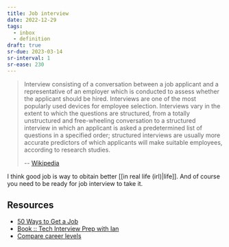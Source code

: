 ```yaml
---
title: Job interview
date: 2022-12-29
tags:
  - inbox
  - definition
draft: true
sr-due: 2023-03-14
sr-interval: 1
sr-ease: 230
---
```


> Interview consisting of a conversation between a job applicant and a
> representative of an employer which is conducted to assess whether the
> applicant should be hired. Interviews are one of the most popularly used
> devices for employee selection. Interviews vary in the extent to which the
> questions are structured, from a totally unstructured and free-wheeling
> conversation to a structured interview in which an applicant is asked a
> predetermined list of questions in a specified order; structured interviews
> are usually more accurate predictors of which applicants will make suitable
> employees, according to research studies.
>
> -- [Wikipedia](https://en.wikipedia.org/wiki/Interview)

I think good job is way to obitain better
[[in real life (irl)|life]]. And of course you need to be ready for
job interview to take it.

## Resources

- [50 Ways to Get a Job](https://50waystogetajob.com/)
- [Book :: Tech Interview Prep with Ian](https://techinterview.guide/)
- [Compare career levels](https://www.levels.fyi/)
